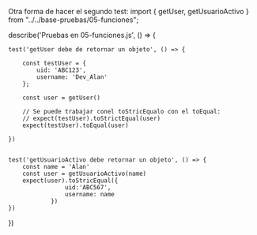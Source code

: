 Otra forma de hacer el segundo test:
import { getUser, getUsuarioActivo } from "../../base-pruebas/05-funciones";

describe('Pruebas en 05-funciones.js', () => {

    test('getUser debe de retornar un objeto', () => {

        const testUser = {
            uid: 'ABC123',
            username: 'Dev_Alan'
        };

        const user = getUser()

        // Se puede trabajar conel toStricEqualo con el toEqual:
        // expect(testUser).toStrictEqual(user)
        expect(testUser).toEqual(user)

    })


    test('getUsuarioActivo debe retornar un objeto', () => {
        const name = 'Alan'
        const user = getUsuarioActivo(name)
        expect(user).toStricEqual({
					uid:'ABC567',
					username: name 
				})
    })


})


